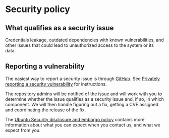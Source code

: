 # Security policy

## What qualifies as a security issue

Credentials leakage, outdated dependencies with known vulnerabilities, and
other issues that could lead to unauthorized access to the system or its data.

## Reporting a vulnerability

The easiest way to report a security issue is through
[GitHub](https://github.com/canonical/kafka-operator/security/advisories/new).
See
[Privately reporting a security vulnerability](https://docs.github.com/en/code-security/security-advisories/guidance-on-reporting-and-writing/privately-reporting-a-security-vulnerability)
for instructions.

The repository admins will be notified of the issue and will work with you
to determine whether the issue qualifies as a security issue and, if so, in
which component. We will then handle figuring out a fix, getting a CVE
assigned and coordinating the release of the fix.

The
[Ubuntu Security disclosure and embargo policy](https://ubuntu.com/security/disclosure-policy)
contains more  information about what you can expect when you contact us,
and what we expect from you.
